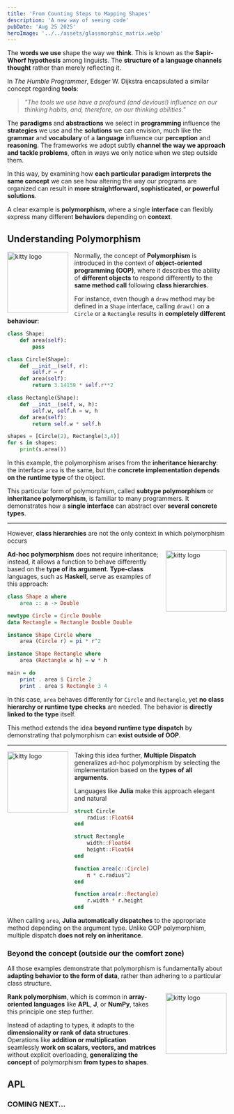 ```yaml
---
title: 'From Counting Steps to Mapping Shapes'
description: 'A new way of seeing code'
pubDate: 'Aug 25 2025'
heroImage: '../../assets/glassmorphic_matrix.webp'
---
```


The **words we use** shape the way we **think**.
This is known as the **Sapir-Whorf hypothesis** among linguists.
The **structure of a language channels thought** rather than merely reflecting it.


In *The Humble Programmer*, Edsger W. Dijkstra encapsulated a similar concept regarding **tools**:

> *"The tools we use have a profound (and devious!) influence on our thinking habits, and, therefore, on our thinking abilities."*

The **paradigms** and **abstractions** we select in **programming** influence the **strategies** we use and the **solutions** we can envision, much like the **grammar** and **vocabulary** of a **language** influence our **perception** and **reasoning**.
The frameworks we adopt subtly **channel the way we approach and tackle problems**, often in ways we only notice when we step outside them.

In this way, by examining how **each particular paradigm interprets the same concept** we can see how altering the way our programs are organized can result in **more straightforward, sophisticated, or powerful solutions**.

<!-- TODO: insert image -->

A clear example is **polymorphism**, where a single **interface** can flexibly express many different **behaviors** depending on **context**.

## Understanding Polymorphism

<img src="/python_logo_icon_168886.svg" alt="kitty logo" style="float: left; margin-right: 1em; width: 10em;" />

Normally, the concept of **Polymorphism** is introduced in the context of **object-oriented programming (OOP)**, where it describes the ability of **different objects** to respond differently to the **same method call** following **class hierarchies**.

For instance, even though a `draw` method may be defined in a `Shape` interface, calling `draw()` on a `Circle` or a `Rectangle` results in **completely different behaviour**:

```python
class Shape:
    def area(self):
        pass

class Circle(Shape):
    def __init__(self, r):
        self.r = r
    def area(self):
        return 3.14159 * self.r**2

class Rectangle(Shape):
    def __init__(self, w, h):
        self.w, self.h = w, h
    def area(self):
        return self.w * self.h

shapes = [Circle(2), Rectangle(3,4)]
for s in shapes:
    print(s.area())
````

In this example, the polymorphism arises from the **inheritance hierarchy**: the interface `area` is the same, but the **concrete implementation depends on the runtime type** of the object.

This particular form of polymorphism, called **subtype polymorphism** or **inheritance polymorphism**, is familiar to many programmers. It demonstrates how a **single interface** can abstract over **several concrete types**.

---

However, **class hierarchies** are not the only context in which polymorphism occurs

<img src="/Haskell-Logo.svg" alt="kitty logo" style="float: right; margin-left: 1em; width: 10em;" />

**Ad-hoc polymorphism** does not require inheritance; instead, it allows a function to behave differently based on the **type of its argument**.
**Type-class** languages, such as **Haskell**, serve as examples of this approach:

```haskell
class Shape a where
    area :: a -> Double

newtype Circle = Circle Double
data Rectangle = Rectangle Double Double

instance Shape Circle where
    area (Circle r) = pi * r^2

instance Shape Rectangle where
    area (Rectangle w h) = w * h

main = do
    print . area $ Circle 2
    print . area $ Rectangle 3 4
```

In this case, `area` behaves differently for `Circle` and `Rectangle`, yet **no class hierarchy or runtime type checks** are needed.
The behavior is **directly linked to the type** itself.

This method extends the idea **beyond runtime type dispatch** by demonstrating that polymorphism can **exist outside of OOP**.

---

<img src="/Julia_Programming_Language.svg" alt="kitty logo" style="float: left; margin-right: 1em; width: 10em;" />

Taking this idea further, **Multiple Dispatch** generalizes ad-hoc polymorphism by selecting the implementation based on the **types of all arguments**.

Languages like **Julia** make this approach elegant and natural

```julia
struct Circle
    radius::Float64
end

struct Rectangle
    width::Float64
    height::Float64
end

function area(c::Circle)
    π * c.radius^2
end

function area(r::Rectangle)
    r.width * r.height
end
```

When calling `area`, **Julia automatically dispatches** to the appropriate method depending on the argument type.
Unlike OOP polymorphism, multiple dispatch **does not rely on inheritance**.

### Beyond the concept (outside our the comfort zone)

All those examples demonstrate that polymorphism is fundamentally about **adapting behavior to the form of data**, rather than adhering to a particular class structure.

<img src="/APL_(programming_language)_logo.svg" alt="kitty logo" style="float: right; margin-left: 1em; width: 10em;" />

**Rank polymorphism**, which is common in **array-oriented languages** like **APL**, **J**, or **NumPy**, takes this principle one step further.

Instead of adapting to types, it adapts to the **dimensionality or rank of data structures**.
Operations like **addition or multiplication** seamlessly **work on scalars, vectors, and matrices** without explicit overloading, **generalizing the concept** of polymorphism **from types to shapes**.

## APL

### COMING NEXT...

<!--
### BQN

BQN is an APL dialect by Marshall Lockbaum that was designed with the objective.

## Problem in BQN

TODO

## Translation to other domains

```python
print({'LLNNNLL':'Argentina','LLLNLNN':'Brasil','LLNNNN':'Bolivia','LLLLNNN':'Paraguay','LLLNNNN':'Uruguay'}.get(''.join('L' if x.isalpha() else 'N' for x in input())))
```

## Conclusion

Both capture the same point: the programming language you use doesn’t just let you express solutions — it also **shapes how you conceive problems and what solutions you even notice are possible**.


  | Type                      | How Dispatch Happens         | Example Language |
  | ------------------------- | ---------------------------- | ---------------- |
  | **Subtype / Inheritance** | Runtime type of object       | Python, Java     |
  | **Ad-Hoc / Type-based**   | Compile-time type resolution | Haskell          |
  | **Multiple Dispatch**     | Types of all arguments       | Julia            |
  | **Rank / Shape-based**    | Shape or dimensionality      | NumPy, APL       |

> **"A language that doesn’t affect the way you think about programming, is not worth knowing."**
>
> -- *Alan Perlin*, first recipient of the Turing Award
-->
